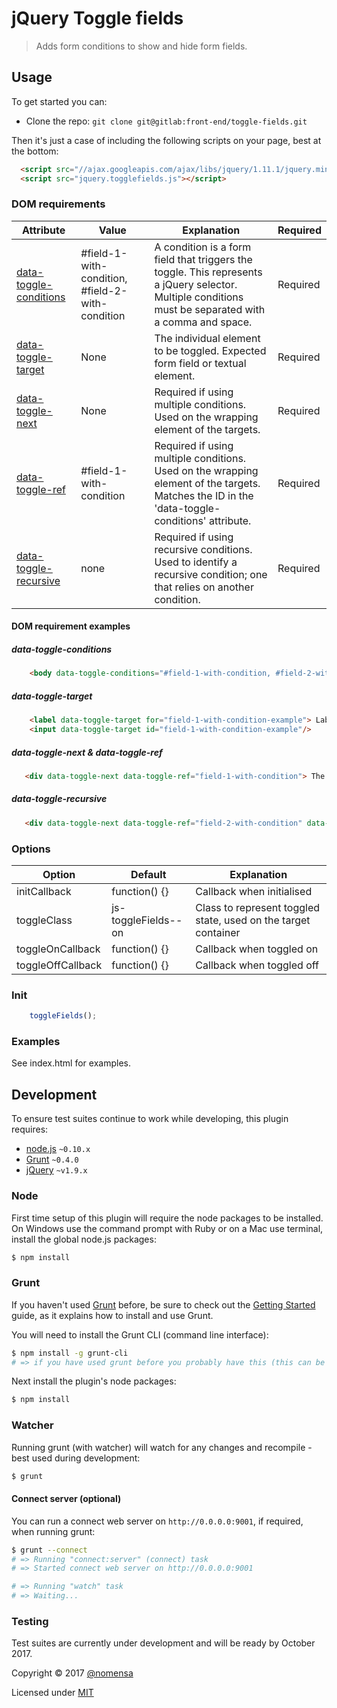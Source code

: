 # jQuery Toggle fields

> Adds form conditions to show and hide form fields.


## Usage

To get started you can:

 - Clone the repo: `git clone git@gitlab:front-end/toggle-fields.git`

Then it's just a case of including the following scripts on your page, best at the bottom:

```html
  <script src="//ajax.googleapis.com/ajax/libs/jquery/1.11.1/jquery.min.js"></script>
  <script src="jquery.togglefields.js"></script>
```

### DOM requirements
|Attribute|Value|Explanation|Required|
|--- |--- |--- |--- |
|[data-toggle-conditions](#data-toggle-conditions)|#field-1-with-condition, #field-2-with-condition|A condition is a form field that triggers the toggle. This represents a jQuery selector. Multiple conditions must be separated with a comma and space.|Required|
|[data-toggle-target](#data-toggle-target)|None|The individual element to be toggled. Expected form field or textual element.|Required|
|[data-toggle-next](#data-toggle-next-data-toggle-ref)|None|Required if using multiple conditions. Used on the wrapping element of the targets.|Required|
|[data-toggle-ref](#data-toggle-next-data-toggle-ref)|#field-1-with-condition|Required if using multiple conditions. Used on the wrapping element of the targets. Matches the ID in the 'data-toggle-conditions' attribute.|Required|
|[data-toggle-recursive](#data-toggle-recursive)|none|Required if using recursive conditions. Used to identify a recursive condition; one that relies on another condition.|Required|

#### DOM requirement examples
##### data-toggle-conditions
```html
    <body data-toggle-conditions="#field-1-with-condition, #field-2-with-condition">
```
##### data-toggle-target
```html
    <label data-toggle-target for="field-1-with-condition-example"> Label for a form field </label>
    <input data-toggle-target id="field-1-with-condition-example"/>
```
##### data-toggle-next & data-toggle-ref
```html
   <div data-toggle-next data-toggle-ref="field-1-with-condition"> The wrapping element of the targets </div>
```
##### data-toggle-recursive
```html
   <div data-toggle-next data-toggle-ref="field-2-with-condition" data-toggle-recursive> The wrapping element of the targets </div>
```

### Options
|Option|Default|Explanation|
|--- |--- |--- |
|initCallback|function() {}|Callback when initialised|
|toggleClass|js-toggleFields--on|Class to represent toggled state, used on the target container|
|toggleOnCallback|function() {}|Callback when toggled on|
|toggleOffCallback|function() {}|Callback when toggled off|

### Init
```javascript
    toggleFields();
```

### Examples
See index.html for examples.


## Development
To ensure test suites continue to work while developing, this plugin requires:

 - [node.js](http://nodejs.org/) `~0.10.x`
 - [Grunt](http://gruntjs.com/) `~0.4.0`
 - [jQuery](http://jquery.com) `~v1.9.x`

### Node
First time setup of this plugin will require the node packages to be installed. On Windows use the command prompt with Ruby or on a Mac use terminal, install the global node.js packages:

```bash
$ npm install
```

### Grunt
If you haven't used [Grunt](http://gruntjs.com/) before, be sure to check out the [Getting Started](http://gruntjs.com/getting-started) guide, as it explains how to install and use Grunt.

You will need to install the Grunt CLI (command line interface):

```bash
$ npm install -g grunt-cli
# => if you have used grunt before you probably have this (this can be run from any directory)
```

Next install the plugin's node packages:

```bash
$ npm install
```

### Watcher

Running grunt (with watcher) will watch for any changes and recompile - best used during development:

```bash
$ grunt
```

#### Connect server (optional)

You can run a connect web server on `http://0.0.0.0:9001`, if required, when running grunt:

```bash
$ grunt --connect
# => Running "connect:server" (connect) task
# => Started connect web server on http://0.0.0.0:9001

# => Running "watch" task
# => Waiting...
```

### Testing
Test suites are currently under development and will be ready by October 2017.

Copyright &copy; 2017 [@nomensa](http://nomensa.com)

Licensed under [MIT](http://opensource.org/licenses/mit-license.php)